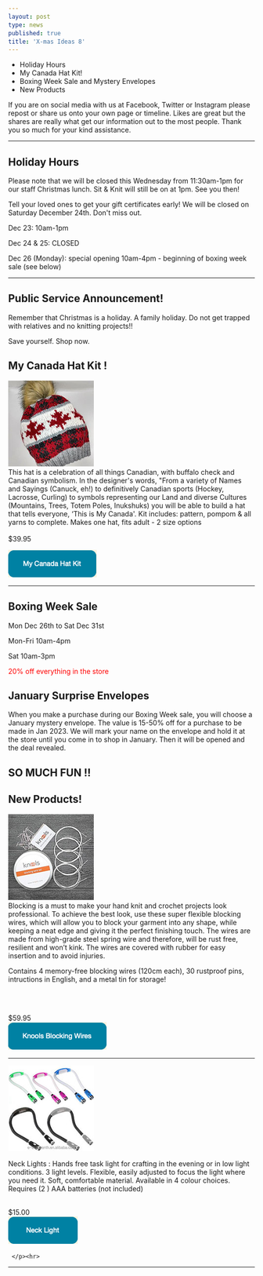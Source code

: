 ```yaml
---
layout: post
type: news
published: true
title: 'X-mas Ideas 8'
---
```


- Holiday Hours
- My Canada Hat Kit!
- Boxing Week Sale and Mystery Envelopes
- New Products

If you are on social media with us at Facebook, Twitter or Instagram please repost or share us onto your own page or timeline. Likes are great but the shares are really what get our information out to the most people. Thank you so much for your kind assistance.
<hr />

<h2> Holiday Hours</h2>
<p>Please note that we will be closed this Wednesday from 11:30am-1pm for our staff Christmas lunch. Sit & Knit will still be on at 1pm. See you then!</p>

<p>Tell your loved ones to get your gift certificates early! We will be closed on Saturday December 24th. Don't miss out.</p>

<p>Dec 23: 10am-1pm<br />

Dec 24 & 25: CLOSED<br />

Dec 26 (Monday): special opening 10am-4pm - beginning of boxing week sale (see below)</p>
<hr />

<h2>Public Service Announcement!</h2>

<p>Remember that Christmas is a holiday. A family holiday. Do not get trapped with relatives and no knitting projects!!<br />

Save yourself. Shop now.</p>

<h2>My Canada Hat Kit !</h2>
<p><a href="https://www.woolandsilkcoshop.com/products/my-canada-hat-kit"><img src="/img/canadahat.jpg"></a><br />
This hat is a celebration of all things Canadian, with buffalo check and Canadian symbolism. In the designer's words, "From a variety of Names and Sayings (Canuck, eh!) to definitively Canadian sports (Hockey, Lacrosse, Curling) to symbols representing our Land and diverse Cultures (Mountains, Trees, Totem Poles, Inukshuks) you will be able to build a hat that tells everyone, ‘This is My Canada'. Kit includes: pattern, pompom & all yarns to complete. Makes one hat, fits adult - 2 size options
<br /><br />
$39.95<br />
	
<a href="https://www.woolandsilkcoshop.com/products/my-canada-hat-kit"><img src="/img/canadahat_btn.png"></a><br />
	 </p>
	 <hr />

<h2>Boxing Week Sale</h2>
Mon Dec 26th to Sat Dec 31st<br />

Mon-Fri 10am-4pm<br />

Sat 10am-3pm<br />

<font color="red">20% off everything in the store</font><br />

<h2>January Surprise Envelopes</h2>
When you make a purchase during our Boxing Week sale, you will choose a January mystery envelope. The value is 15-50% off for a purchase to be made in Jan 2023. We will mark your name on the envelope and hold it at the store until you come in to shop in January. Then it will be opened and the deal revealed.
</p>
<h2>SO MUCH FUN !!</h2>


<h2>New Products!</h2>

<p><a href="https://www.woolandsilkcoshop.com/products/knools-blocking-wire-set"><img src="/img/knools.jpg"></a><br />
Blocking is a must to make your hand knit and crochet projects look professional. To achieve the best look, use these super flexible blocking wires, which will allow you to block your garment into any shape, while keeping a neat edge and giving it the perfect finishing touch. The wires are made from high-grade steel spring wire and therefore, will be rust free, resilient and won’t kink. The wires are covered with rubber for easy insertion and to avoid injuries.

Contains 4 memory-free blocking wires (120cm each), 30 rustproof pins, intructions in English, and a metal tin for storage!

<br /><br />

$59.95<br />
<a href="https://www.woolandsilkcoshop.com/products/knools-blocking-wire-set"><img src="/img/knools_btn.png"></a><br />
	 </p><hr />

<a href="https://www.woolandsilkcoshop.com/products/etched-wood-stitch-markers"><img src="/img/necklight.jpg"></a><br />
<p>Neck Lights : Hands free task light for crafting in the evening or in low light conditions. 3 light levels. Flexible, easily adjusted to focus the light where you need it. Soft, comfortable material. Available in 4 colour choices. Requires (2 ) AAA batteries (not included)
<br /><br />

$15.00<br />
<a href="https://www.woolandsilkcoshop.com/products/etched-wood-stitch-markers"><img src="/img/necklight_btn.png"></a><br />

	 </p><hr>


<hr />
